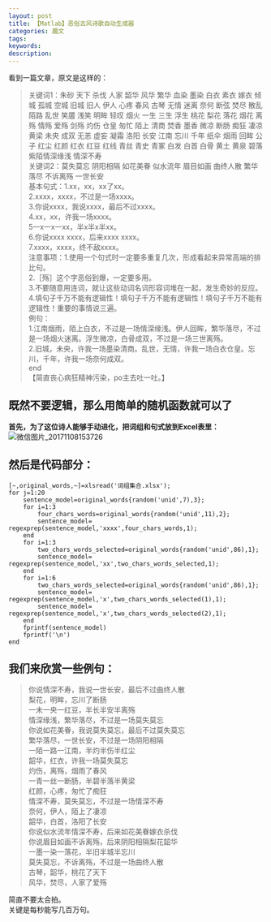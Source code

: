 ```yaml
---
layout: post
title: 【Matlab】恶俗古风诗歌自动生成器
categories: 趣文
tags:
keywords:
description:
---
```


看到一篇文章，原文是这样的：
>关键词1：朱砂 天下 杀伐 人家 韶华 风华 繁华 血染 墨染 白衣 素衣 嫁衣 倾城 孤城 空城 旧城 旧人 伊人 心疼 春风 古琴 无情 迷离 奈何 断弦 焚尽 散乱 陌路 乱世 笑靥 浅笑 明眸 轻叹 烟火 一生 三生 浮生 桃花 梨花 落花 烟花 离殇 情殇 爱殇 剑殇 灼伤 仓皇 匆忙 陌上 清商 焚香 墨香 微凉 断肠 痴狂 凄凉 黄梁 未央 成双 无恙 虚妄 凝霜 洛阳 长安 江南 忘川 千年 纸伞 烟雨 回眸 公子 红尘 红颜 红衣 红豆 红线 青丝 青史 青冢 白发 白首 白骨 黄土 黄泉 碧落 紫陌情深缘浅 情深不寿  
关键词2：莫失莫忘 阴阳相隔 如花美眷 似水流年 眉目如画 曲终人散 繁华落尽 不诉离殇 一世长安  
基本句式：1.xx，xx，xx了xx。  
2.xxxx，xxxx，不过是一场xxxx。  
3.你说xxxx，我说xxxx，最后不过xxxx。  
4.xx，xx，许我一场xxxx。  
5一x一x一xx，半x半x半xx。  
6.你说xxxx xxxx，后来xxxx xxxx。  
7.xxxx，xxxx，终不敌xxxx。  
注意事项：1.使用一个句式时一定要多重复几次，形成看起来异常高端的排比句。  
2.［殇］这个字恶俗到爆，一定要多用。  
3.不要随意用连词，就让这些动词名词形容词堆在一起，发生奇妙的反应。  
4.填句子千万不能有逻辑性！填句子千万不能有逻辑性！填句子千万不能有逻辑性！重要的事情说三遍。  
例句：  
1.江南烟雨，陌上白衣，不过是一场情深缘浅。伊人回眸，繁华落尽，不过是一场烟火迷离。浮生微凉，白骨成双，不过是一场三世离殇。  
2.旧城，未央，许我一场墨染清商。乱世，无情，许我一场白衣仓皇。忘川，千年，许我一场奈何成双。  
end  
【简直丧心病狂精神污染，po主去吐一吐。】   


## 既然不要逻辑，那么用简单的随机函数就可以了

**首先，为了这位诗人能够手动进化，把词组和句式放到Excel表里：**  
![微信图片_20171108153726](https://i.imgur.com/Ult3OEU.jpg)

## 然后是代码部分：

```
[~,original_words,~]=xlsread('词组集合.xlsx');
for j=1:20
    sentence_model=original_words{random('unid',7),3};
    for i=1:3
        four_chars_words=original_words{random('unid',11),2};
        sentence_model= regexprep(sentence_model,'xxxx',four_chars_words,1);
    end
    for i=1:3
        two_chars_words_selected=original_words{random('unid',86),1};
        sentence_model= regexprep(sentence_model,'xx',two_chars_words_selected,1);
    end
    for i=1:6
        two_chars_words_selected=original_words{random('unid',86),1};
        sentence_model= regexprep(sentence_model,'x',two_chars_words_selected(1),1);
        sentence_model= regexprep(sentence_model,'x',two_chars_words_selected(2),1);
    end
    fprintf(sentence_model)
    fprintf('\n')
end
```

## 我们来欣赏一些例句：

>你说情深不寿，我说一世长安，最后不过曲终人散  
梨花，明眸，忘川了断肠  
一未一央一红豆，半长半安半离殇  
情深缘浅，繁华落尽，不过是一场莫失莫忘  
你说如花美眷，我说莫失莫忘，最后不过莫失莫忘  
繁华落尽，一世长安，不过是一场阴阳相隔  
一陌一路一江南，半灼半伤半红尘  
韶华，红衣，许我一场莫失莫忘  
灼伤，离殇，烟雨了春风  
一青一丝一断肠，半碧半落半黄梁  
红颜，心疼，匆忙了痴狂  
情深不寿，莫失莫忘，不过是一场情深不寿  
奈何，伊人，陌上了凄凉  
韶华，白首，洛阳了长安  
你说似水流年情深不寿，后来如花美眷嫁衣杀伐  
你说眉目如画不诉离殇，后来阴阳相隔梨花韶华  
一墨一染一落花，半旧半城半忘川  
莫失莫忘，不诉离殇，不过是一场曲终人散  
古琴，韶华，桃花了天下  
风华，焚尽，人家了爱殇  


简直不要太合拍。  
关键是每秒能写几百万句。  
